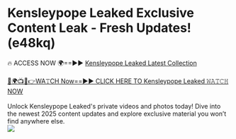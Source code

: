 # Kensleypope Leaked Exclusive Content Leak - Fresh Updates! (e48kq)

🔥 ACCESS NOW 🌍==►► <a href="https://tinyurl.com/kvy9nzfs" rel="nofollow">Kensleypope Leaked Latest Collection</a>
<br><br>
[🔴🌍📺📱👉WA𝚃CH Now==►► CLICK HERE TO Kensleypope Leaked 𝚆𝙰𝚃𝙲𝙷 NOW](https://tinyurl.com/kvy9nzfs)
<br><br>
Unlock Kensleypope Leaked's private videos and photos today! Dive into the newest 2025 content updates and explore exclusive material you won’t find anywhere else.
<br>
<a href="https://tinyurl.com/kvy9nzfs" rel="nofollow" data-target="animated-image.originalLink"><img src="https://camo.githubusercontent.com/8a4f000d20f83aca3bf7ec5f350d767afa0574a8a352519fd8cfa583a6f93a33/68747470733a2f2f692e696d6775722e636f6d2f644a486b345a712e676966" data-canonical-src="https://i.imgur.com/dJHk4Zq.gif" style="max-width: 100%; display: inline-block;" data-target="animated-image.originalImage"></a>
<br>
